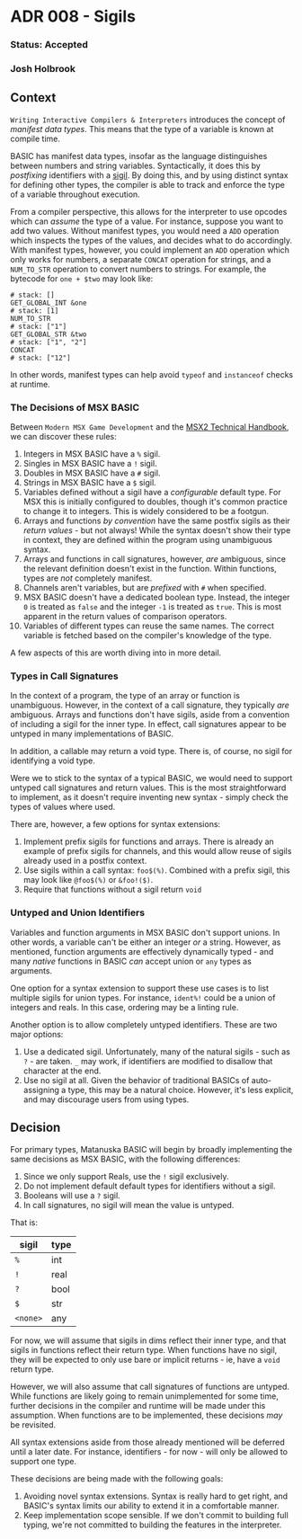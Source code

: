 # ADR 008 - Sigils

### Status: Accepted

### Josh Holbrook

## Context

`Writing Interactive Compilers & Interpreters` introduces the concept of
_manifest data types_. This means that the type of a variable is known at
compile time.

BASIC has manifest data types, insofar as the language distinguishes between
numbers and string variables. Syntactically, it does this by _postfixing_
identifiers with a [sigil](https://www.perl.com/article/on-sigils/). By doing
this, and by using distinct syntax for defining other types, the compiler is
able to track and enforce the type of a variable throughout execution.

From a compiler perspective, this allows for the interpreter to use opcodes
which can _assume_ the type of a value. For instance, suppose you want to add
two values. Without manifest types, you would need a `ADD` operation which
inspects the types of the values, and decides what to do accordingly. With
manifest types, however, you could implement an `ADD` operation which only
works for numbers, a separate `CONCAT` operation for strings, and a
`NUM_TO_STR` operation to convert numbers to strings. For example, the bytecode
for `one + $two` may look like:

```
# stack: []
GET_GLOBAL_INT &one
# stack: [1]
NUM_TO_STR
# stack: ["1"]
GET_GLOBAL_STR &two
# stack: ["1", "2"]
CONCAT
# stack: ["12"]
```

In other words, manifest types can help avoid `typeof` and `instanceof` checks
at runtime.

### The Decisions of MSX BASIC

Between `Modern MSX Game Development` and the
[MSX2 Technical Handbook](https://konamiman.github.io/MSX2-Technical-Handbook/md/Chapter2.html),
we can discover these rules:

1. Integers in MSX BASIC have a `%` sigil.
2. Singles in MSX BASIC have a `!` sigil.
3. Doubles in MSX BASIC have a `#` sigil.
4. Strings in MSX BASIC have a `$` sigil.
5. Variables defined without a sigil have a _configurable_ default type. For
   MSX this is initially configured to doubles, though it's common practice to
   change it to integers. This is widely considered to be a footgun.
6. Arrays and functions _by convention_ have the same postfix sigils as their
   _return values_ - but not always! While the syntax doesn't show their type
   in context, they are defined within the program using unambiguous syntax.
7. Arrays and functions in call signatures, however, _are_ ambiguous, since
   the relevant definition doesn't exist in the function. Within functions,
   types are _not_ completely manifest.
8. Channels aren't variables, but are _prefixed_ with `#` when specified.
9. MSX BASIC doesn't have a dedicated boolean type. Instead, the integer `0`
   is treated as `false` and the integer `-1` is treated as `true`. This is
   most apparent in the return values of comparison operators.
10. Variables of different types can reuse the same names. The correct variable
    is fetched based on the compiler's knowledge of the type.

A few aspects of this are worth diving into in more detail.

### Types in Call Signatures

In the context of a program, the type of an array or function is unambiguous.
However, in the context of a call signature, they typically _are_ ambiguous.
Arrays and functions don't have sigils, aside from a convention of including a
sigil for the inner type. In effect, call signatures appear to be untyped in
many implementations of BASIC.

In addition, a callable may return a void type. There is, of course, no
sigil for identifying a void type.

Were we to stick to the syntax of a typical BASIC, we would need to
support untyped call signatures and return values. This is the most
straightforward to implement, as it doesn't require inventing new syntax -
simply check the types of values where used.

There are, however, a few options for syntax extensions:

1. Implement prefix sigils for functions and arrays. There is already an
   example of prefix sigils for channels, and this would allow reuse of sigils
   already used in a postfix context.
2. Use sigils within a call syntax: `foo$(%)`. Combined with a prefix sigil,
   this may look like `@foo$(%)` or `&foo!($)`.
3. Require that functions without a sigil return `void`

### Untyped and Union Identifiers

Variables and function arguments in MSX BASIC don't support unions. In other
words, a variable can't be either an integer _or_ a string. However, as
mentioned, function arguments are effectively dynamically typed - and many
_native_ functions in BASIC _can_ accept union or `any` types as arguments.

One option for a syntax extension to support these use cases is to list
multiple sigils for union types. For instance, `ident%!` could be a union of
integers and reals. In this case, ordering may be a linting rule.

Another option is to allow completely untyped identifiers. These are two major
options:

1. Use a dedicated sigil. Unfortunately, many of the natural sigils - such as
   `?` - are taken. `_` may work, if identifiers are modified to disallow that
   character at the end.
2. Use no sigil at all. Given the behavior of traditional BASICs of
   auto-assigning a type, this may be a natural choice. However, it's less
   explicit, and may discourage users from using types.

## Decision

For primary types, Matanuska BASIC will begin by broadly implementing the same
decisions as MSX BASIC, with the following differences:

1. Since we only support Reals, use the `!` sigil exclusively.
2. Do not implement default default types for identifiers without a sigil.
3. Booleans will use a `?` sigil.
4. In call signatures, no sigil will mean the value is untyped.

That is:

| sigil    | type |
| -------- | ---- |
| `%`      | int  |
| `!`      | real |
| `?`      | bool |
| `$`      | str  |
| `<none>` | any  |

For now, we will assume that sigils in dims reflect their inner type, and
that sigils in functions reflect their return type. When functions have no
sigil, they will be expected to only use bare or implicit returns - ie, have
a `void` return type.

However, we will also assume that call signatures of functions are untyped.
While functions are likely going to remain unimplemented for some time, further
decisions in the compiler and runtime will be made under this assumption.
When functions are to be implemented, these decisions _may_ be revisited.

All syntax extensions aside from those already mentioned will be deferred
until a later date. For instance, identifiers - for now - will only be allowed
to support one type.

These decisions are being made with the following goals:

1. Avoiding novel syntax extensions. Syntax is really hard to get right, and
   BASIC's syntax limits our ability to extend it in a comfortable manner.
2. Keep implementation scope sensible. If we don't commit to building full
   typing, we're not committed to building the features in the interpreter.
